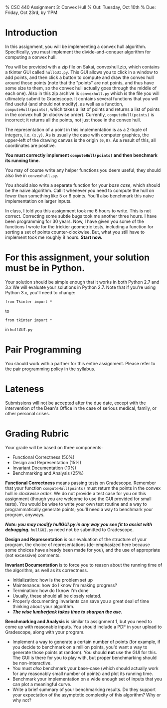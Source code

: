 % CSC 440 Assignment 3: Convex Hull
% Out: Tuesday, Oct 10th
% Due: Friday, Oct 23rd, by 11PM

# Introduction

In this assignment, you will be implementing a convex hull algorithm. Specifically, you must implement the
divide-and-conquer algorithm for computing a convex hull.

You will be provided with a zip file on Sakai, convexhull.zip, which contains a tkinter GUI called `hullGUI.py`. This GUI allows you to click in a window to add points, and then click a button to compute and draw the convex hull around those points (note that the "points" are not points, and thus have some size to them, so the convex hull actually goes through the middle of each one). Also in this zip archive is `convexhull.py` which is the file you will ultimately submit to Gradescope. It contains several functions that you will find useful (and should not modify), as well as a function, `computeHull(points)`, which takes a list of points and returns a list of points in the convex hull (in clockwise order). Currently, `computeHull(points)` is incorrect; it returns all the points, not just those in the convex hull.

The representation of a point in this implementation is as a 2-tuple of integers, i.e. `(x,y)`. As is usually the case with computer graphics, the upper-left of the drawing canvas is the origin `(0,0)`. As a result of this, all coordinates are positive.

**You must correctly implement `computeHull(points)` and then benchmark its running time.**

You may of course write any helper functions you deem useful; they should also live in `convexhull.py`.

You should also write a separate function for your *base case*, which should be the naive algorithm. Call it whenever you need to compute the hull on fewer than something like 5 or 6 points. You'll also benchmark this naive implementation on larger inputs.

In class, I told you this assignment took me 6 hours to write. This is not correct. Correcting some subtle bugs took me another three hours. I have been programming for 30 years. Now, I have given you some of the functions I wrote for the trickier geometric tests, including a function for sorting a set of points counter-clockwise. But, what you still have to implement took me roughly 8 hours. **Start now.**

# For this assignment, your solution must be in Python.

Your solution should be simple enough that it works in both Python 2.7 and 3.x
We will evaluate your solutions in Python 2.7.
Note that if you're using Python 3.x, you'll need to change:

 `from Tkinter import *` 

 to 

 `from tkinter import *` 

 in `hullGUI.py`

# Pair Programming

You should work with a partner for this entire assignment.
Please refer to the pair programming policy in the syllabus.

# Lateness

Submissions will not be accepted after the due date, except with the intervention of the Dean's Office
in the case of serious medical, family, or other personal crises.

# Grading Rubric

Your grade will be based on three components:

 - Functional Correctness (50\%)
 - Design and Representation (15\%)
 - Invariant Documentation (10\%)
 - Benchmarking and Analysis (25\%)

 **Functional Correctness** means passing tests on Gradescope. Remember that your function `computeHull(points)` must return the points in the convex hull *in clockwise order*. We do not provide a test case for you on this assignment (though you are welcome to use the GUI provided for small tests). You would be wise to write your own test routine and a way to programmatically generate points; you'll need a way to benchmark your program, anyways.

 ***Note: you may modify hullGUI.py in any way you see fit to assist with debugging.*** `hullGUI.py` need not be submitted to Gradescope.

 **Design and Representation** is our evaluation of the structure of your program, the choice of representations
 (de-emphasized here because some choices have already been made for you), and the use of 
 appropriate (not excessive) comments.

 **Invariant Documentation** is to force you to reason about the running time of the algorithm, as well as its 
 correctness.
 
- Initialization: how is the problem set up
- Maintenance: how do I know I'm making progress?
- Termination: how do I know I'm done
- Usually, these should all be closely related.
- Properly documenting invariants can save you a great deal of time thinking about your algorithm.
- ***The wise lumberjack takes time to sharpen the axe***.

**Benchmarking and Analysis** is similar to assignment 1, but you need to come up with reasonable inputs. You should include a PDF in your upload to Gradescope, along with your program.

- Implement a way to generate a certain number of points (for example, if you decide to benchmark on a million points, you'd want a way to generate those points at random). You should **not** use the GUI for this. The GUI is there for you to play with, but proper benchmarking should be non-interactive.
- You must *also* benchmark your base-case (which should actually work for any reasonably small number of points) and plot its running time.
- Benchmark your implementation on a wide enough set of inputs that you can plot a meaningful curve.
- Write a brief summary of your benchmarking results. Do they support your expectation of the asymptotic complexity of this algorithm? Why or why not?
